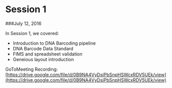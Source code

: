 # Session 1
###July 12, 2016

In Session 1, we covered:
* Introduction to DNA Barcoding pipeline
* DNA Barcode Data Standard
* FIMS and spreadsheet validation
* Geneious layout introduction

GoToMeeting Recording: [https://drive.google.com/file/d/0B9NA4VyDsjPbSnpHSWcxRDV5UEk/view](https://drive.google.com/file/d/0B9NA4VyDsjPbSnpHSWcxRDV5UEk/view)